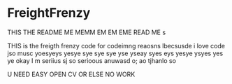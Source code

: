 # FreightFrenzy
 THIS THE README ME MEMM EM EM EME  READ ME s
 
 
 THIS is the freigth frenzy code for codeimng reaosns lbecsusde i love code jso musc  yoesyeys yesye sye sye sye yse yseay syes eys yesye ysyes yes ye
 okay I m seriius sj so serioous anuwasd o; ao tjhanlo so 


U NEED EASY OPEN CV OR ELSE NO WORK 
